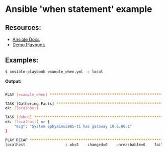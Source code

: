 # Ansible 'when statement' example

## Resources:

- [Ansible Docs](http://docs.ansible.com/ansible/playbooks_conditionals.html#the-when-statement)
- [Demo Playbook](example_when.yml)

## Examples:

```sh
$ ansible-playbook example_when.yml -c local
```

**Output:**

```sh

PLAY [example_when] *******************************************************

TASK [Gathering Facts] ****************************************************
ok: [localhost]

TASK [debug] **************************************************************
ok: [localhost] => {
    "msg": "System epbyminw5865-t1 has gateway 10.6.86.1"
}

PLAY RECAP ****************************************************************
localhost                  : ok=2    changed=0    unreachable=0    failed=0

```

